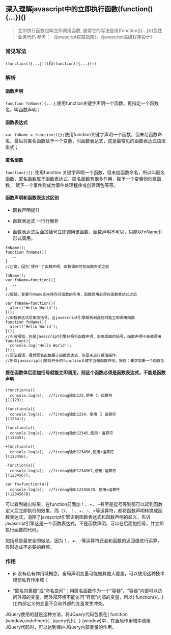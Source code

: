 ## 深入理解javascript中的立即执行函数(function(){…})()

> 立即执行函数也叫立即调用函数, 通常它的写法是用(function(){…})()包住业务代码
> 参考： 《javascript权威指南》、《javascript高级程序设计》

### 常见写法

`(function(){...})()`和`(function(){...}())`


### 解析

#### 函数声明

`function fnName(){...}`;使用function关键字声明一个函数，再指定一个函数名，叫函数声明；

#### 函数表达式

`var fnName = function(){};`使用function关键字声明一个函数，但未给函数命名，最后将匿名函数赋予一个变量，叫函数表达式，这是最常见的函数表达式语法形式；

#### 匿名函数

`function(){};`使用function 关键字声明一个函数，但未给函数命名，所以叫匿名函数，匿名函数属于函数表达式，匿名函数有很多作用，赋予一个变量则创建函数，
赋予一个事件则成为事件处理程序或创建闭包等等。

#### 函数声明和函数表达式区别

* 函数声明提升

* 函数表达式 一行行解析

* 函数表达式后面加括号立即调用该函数，函数声明不可以，只能以fnName()形式调用。


```$xslt
fnName();
function fnName(){
  ...
}
//正常，因为‘提升'了函数声明，函数调用可在函数声明之前
  
fnName();
var fnName=function(){
  ...
}
//报错，变量fnName还未保存对函数的引用，函数调用必须在函数表达式之后
```


```$xslt
var fnName=function(){
  alert('Hello World');
}();
//函数表达式后面加括号，当javascript引擎解析到此处时能立即调用函数
function fnName(){
  alert('Hello World');
}();
//不会报错，但是javascript引擎只解析函数声明，忽略后面的括号，函数声明不会被调用
function(){
  console.log('Hello World');  
}();
//语法错误，虽然匿名函数属于函数表达式，但是未进行赋值操作，
//所以javascript引擎将开头的function关键字当做函数声明，报错：要求需要一个函数名
```



#### 要在函数体后面加括号就能立即调用，则这个函数必须是函数表达式，不能是函数声明


```$xslt
(function(a){
  console.log(a);  //firebug输出123,使用（）运算符
})(123);
  
(function(a){
  console.log(a);  //firebug输出1234，使用（）运算符
}(1234));
  
!function(a){
  console.log(a);  //firebug输出12345,使用！运算符
}(12345);
  
+function(a){
  console.log(a);  //firebug输出123456,使用+运算符
}(123456);
  
-function(a){
  console.log(a);  //firebug输出1234567,使用-运算符
}(1234567);
  
var fn=function(a){
  console.log(a);  //firebug输出12345678，使用=运算符
}(12345678)
```


可以看到输出结果，在function前面加！、+、 -甚至是逗号等到都可以起到函数定义后立即执行的效果，而（）、！、+、-、=等运算符，都将函数声明转换成函数表达式，消除了javascript引擎识别函数表达式和函数声明的歧义，告诉javascript引擎这是一个函数表达式，不是函数声明，可以在后面加括号，并立即执行函数的代码。

加括号是最安全的做法，因为！、+、-等运算符还会和函数的返回值进行运算，有时造成不必要的麻烦。


### 作用

* js 没有私有作用域概念，全局声明变量可能被其他人覆盖，可以使用这种技术模仿私有作用域；

* “匿名包裹器”或“命名空间”：用匿名函数作为一个“容器”，“容器”内部可以访问外部的变量，而外部环境不能访问“容器”内部的变量，所以( function(){…} )()内部定义的变量不会和外部的变量发生冲突。


JQuery使用的就是这种方法，将JQuery代码包裹在( function (window,undefined){…jquery代码…} (window)中，在全局作用域中调用JQuery代码时，可以达到保护JQuery内部变量的作用。








